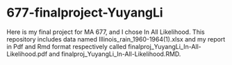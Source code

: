 # 677-finalproject-YuyangLi
Here is my final project for MA 677, and I chose In All Likelihood.
This repository includes data named Illinois_rain_1960-1964(1).xlsx and my report in Pdf and Rmd format respectively called finalproj_YuyangLi_In-All-Likelihood.pdf and finalproj_YuyangLi_In-All-Likelihood.RMD.
